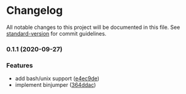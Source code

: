 # Changelog

All notable changes to this project will be documented in this file. See [standard-version](https://github.com/conventional-changelog/standard-version) for commit guidelines.

### 0.1.1 (2020-09-27)

### Features

- add bash/unix support ([e4ec9de](https://github.com/merceyz/binjumper/commit/e4ec9deebed25bc59def2e0d586727cb042d6929))
- implement binjumper ([364ddac](https://github.com/merceyz/binjumper/commit/364ddac50f473b23d2a41d678e894990cfa3b8fa))
